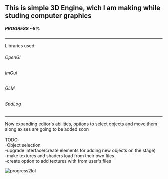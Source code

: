 
<h2>This is simple 3D Engine, wich I am making while studing computer graphics</h2> 
<h5>PROGRESS ~8%</h5>
<hr>

Libraries used:
<h6>OpenGl</h6>
<h6>ImGui</h6>
<h6>GLM</h6>
<h6>SpdLog</h6>
<hr>
<p>Now expanding editor's abilities, options to select objects and move them along axises are going to be added soon <br> 
<br>
TODO: <br>
-Object selection <br>
-upgrade interface(create elements for adding new objects on the stage) <br>
-make textures and shaders load from their own files <br>
-create option to add textures with from user's files </p> 


![progress2lol](https://github.com/YGonzoY/EgorkaEngine/assets/113133979/62ccca99-da09-4521-a03a-4662d2a33e7f)

